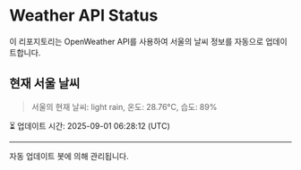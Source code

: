 
# Weather API Status

이 리포지토리는 OpenWeather API를 사용하여 서울의 날씨 정보를 자동으로 업데이트합니다.

## 현재 서울 날씨
> 서울의 현재 날씨: light rain, 온도: 28.76°C, 습도: 89%

⏳ 업데이트 시간: 2025-09-01 06:28:12 (UTC)

---
자동 업데이트 봇에 의해 관리됩니다.
